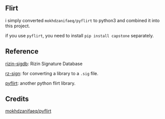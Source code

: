 
## Flirt
i simply converted `mokhdzanifaeq/pyflirt` to python3 and combined it into this project.

if you use `pyflirt`, you need to install `pip install capstone` separately.

## Reference
[rizin-sigdb](https://github.com/rizinorg/sigdb): Rizin Signature Database

[rz-sign](https://github.com/rizinorg/rizin/releases/tag/v0.4.0): for converting a library to a `.sig` file.

[pyflirt](https://github.com/williballenthin/lancelot/tree/master/pyflirt): another python flirt library.

## Credits
[mokhdzanifaeq/pyflirt](https://github.com/mokhdzanifaeq/pyflirt)
